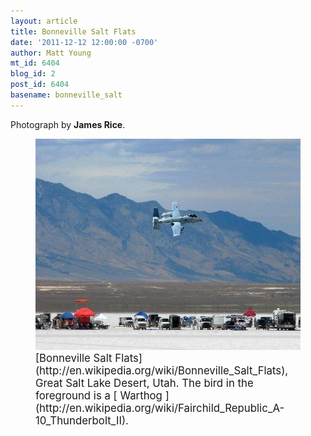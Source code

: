 ```yaml
---
layout: article
title: Bonneville Salt Flats
date: '2011-12-12 12:00:00 -0700'
author: Matt Young
mt_id: 6404
blog_id: 2
post_id: 6404
basename: bonneville_salt
---
```

Photograph by **James Rice**.


<figure>
<img src="/uploads/2011/Rice-BonnevilleSaltFlats_A10.jpg" alt="Rice-BonnevilleSaltFlats_A10.jpg" width="600" height="338" />
<figcaption markdown="span">
<big>[Bonneville Salt Flats](http://en.wikipedia.org/wiki/Bonneville_Salt_Flats), Great Salt Lake Desert, Utah. The bird in the foreground is a [ Warthog ](http://en.wikipedia.org/wiki/Fairchild_Republic_A-10_Thunderbolt_II).</big>

</figcaption>
</figure>
